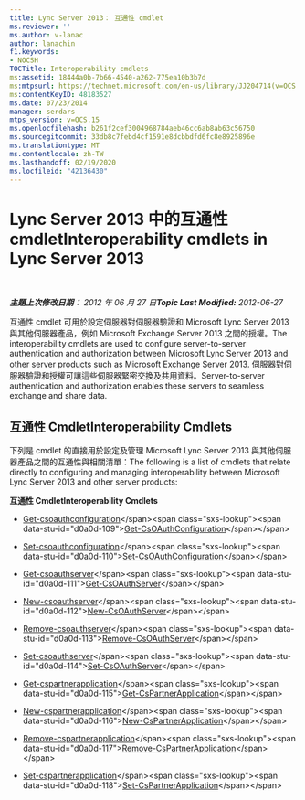 ```yaml
---
title: Lync Server 2013： 互通性 cmdlet
ms.reviewer: ''
ms.author: v-lanac
author: lanachin
f1.keywords:
- NOCSH
TOCTitle: Interoperability cmdlets
ms:assetid: 18444a0b-7b66-4540-a262-775ea10b3b7d
ms:mtpsurl: https://technet.microsoft.com/en-us/library/JJ204714(v=OCS.15)
ms:contentKeyID: 48183527
ms.date: 07/23/2014
manager: serdars
mtps_version: v=OCS.15
ms.openlocfilehash: b261f2cef3004968784aeb46cc6ab8ab63c56750
ms.sourcegitcommit: 33db8c7febd4cf1591e8dcbbdfd6fc8e8925896e
ms.translationtype: MT
ms.contentlocale: zh-TW
ms.lasthandoff: 02/19/2020
ms.locfileid: "42136430"
---
```

<div data-xmlns="http://www.w3.org/1999/xhtml">

<div class="topic" data-xmlns="http://www.w3.org/1999/xhtml" data-msxsl="urn:schemas-microsoft-com:xslt" data-cs="http://msdn.microsoft.com/">

<div data-asp="https://msdn2.microsoft.com/asp">

# <a name="interoperability-cmdlets-in-lync-server-2013"></a><span data-ttu-id="d0a0d-102">Lync Server 2013 中的互通性 cmdlet</span><span class="sxs-lookup"><span data-stu-id="d0a0d-102">Interoperability cmdlets in Lync Server 2013</span></span>

</div>

<div id="mainSection">

<div id="mainBody">

<span> </span>

<span data-ttu-id="d0a0d-103">_**主題上次修改日期：** 2012 年 06 月 27 日_</span><span class="sxs-lookup"><span data-stu-id="d0a0d-103">_**Topic Last Modified:** 2012-06-27_</span></span>

<span data-ttu-id="d0a0d-104">互通性 cmdlet 可用於設定伺服器對伺服器驗證和 Microsoft Lync Server 2013 與其他伺服器產品，例如 Microsoft Exchange Server 2013 之間的授權。</span><span class="sxs-lookup"><span data-stu-id="d0a0d-104">The interoperability cmdlets are used to configure server-to-server authentication and authorization between Microsoft Lync Server 2013 and other server products such as Microsoft Exchange Server 2013.</span></span> <span data-ttu-id="d0a0d-105">伺服器對伺服器驗證和授權可讓這些伺服器緊密交換及共用資料。</span><span class="sxs-lookup"><span data-stu-id="d0a0d-105">Server-to-server authentication and authorization enables these servers to seamless exchange and share data.</span></span>

<div>

## <a name="interoperability-cmdlets"></a><span data-ttu-id="d0a0d-106">互通性 Cmdlet</span><span class="sxs-lookup"><span data-stu-id="d0a0d-106">Interoperability Cmdlets</span></span>

<span data-ttu-id="d0a0d-107">下列是 cmdlet 的直接用於設定及管理 Microsoft Lync Server 2013 與其他伺服器產品之間的互通性與相關清單：</span><span class="sxs-lookup"><span data-stu-id="d0a0d-107">The following is a list of cmdlets that relate directly to configuring and managing interoperability between Microsoft Lync Server 2013 and other server products:</span></span>

<span data-ttu-id="d0a0d-108">**互通性 Cmdlet**</span><span class="sxs-lookup"><span data-stu-id="d0a0d-108">**Interoperability Cmdlets**</span></span>

  - <span data-ttu-id="d0a0d-109">[Get-csoauthconfiguration](https://technet.microsoft.com/library/JJ205155(v=OCS.15))</span><span class="sxs-lookup"><span data-stu-id="d0a0d-109">[Get-CsOAuthConfiguration](https://technet.microsoft.com/library/JJ205155(v=OCS.15))</span></span>

  - <span data-ttu-id="d0a0d-110">[Set-csoauthconfiguration](https://technet.microsoft.com/library/JJ204841(v=OCS.15))</span><span class="sxs-lookup"><span data-stu-id="d0a0d-110">[Set-CsOAuthConfiguration](https://technet.microsoft.com/library/JJ204841(v=OCS.15))</span></span>

<!-- end list -->

  - <span data-ttu-id="d0a0d-111">[Get-csoauthserver](https://technet.microsoft.com/library/JJ205238(v=OCS.15))</span><span class="sxs-lookup"><span data-stu-id="d0a0d-111">[Get-CsOAuthServer](https://technet.microsoft.com/library/JJ205238(v=OCS.15))</span></span>

  - <span data-ttu-id="d0a0d-112">[New-csoauthserver](https://technet.microsoft.com/library/JJ205206(v=OCS.15))</span><span class="sxs-lookup"><span data-stu-id="d0a0d-112">[New-CsOAuthServer](https://technet.microsoft.com/library/JJ205206(v=OCS.15))</span></span>

  - <span data-ttu-id="d0a0d-113">[Remove-csoauthserver](https://technet.microsoft.com/library/JJ205408(v=OCS.15))</span><span class="sxs-lookup"><span data-stu-id="d0a0d-113">[Remove-CsOAuthServer](https://technet.microsoft.com/library/JJ205408(v=OCS.15))</span></span>

  - <span data-ttu-id="d0a0d-114">[Set-csoauthserver](https://technet.microsoft.com/library/JJ204896(v=OCS.15))</span><span class="sxs-lookup"><span data-stu-id="d0a0d-114">[Set-CsOAuthServer](https://technet.microsoft.com/library/JJ204896(v=OCS.15))</span></span>

<!-- end list -->

  - <span data-ttu-id="d0a0d-115">[Get-cspartnerapplication](https://technet.microsoft.com/library/JJ205128(v=OCS.15))</span><span class="sxs-lookup"><span data-stu-id="d0a0d-115">[Get-CsPartnerApplication](https://technet.microsoft.com/library/JJ205128(v=OCS.15))</span></span>

  - <span data-ttu-id="d0a0d-116">[New-cspartnerapplication](https://technet.microsoft.com/library/JJ204628(v=OCS.15))</span><span class="sxs-lookup"><span data-stu-id="d0a0d-116">[New-CsPartnerApplication](https://technet.microsoft.com/library/JJ204628(v=OCS.15))</span></span>

  - <span data-ttu-id="d0a0d-117">[Remove-cspartnerapplication](https://technet.microsoft.com/library/JJ204820(v=OCS.15))</span><span class="sxs-lookup"><span data-stu-id="d0a0d-117">[Remove-CsPartnerApplication](https://technet.microsoft.com/library/JJ204820(v=OCS.15))</span></span>

  - <span data-ttu-id="d0a0d-118">[Set-cspartnerapplication](https://technet.microsoft.com/library/JJ204755(v=OCS.15))</span><span class="sxs-lookup"><span data-stu-id="d0a0d-118">[Set-CsPartnerApplication](https://technet.microsoft.com/library/JJ204755(v=OCS.15))</span></span>

</div>

</div>

<span> </span>

</div>

</div>

</div>

